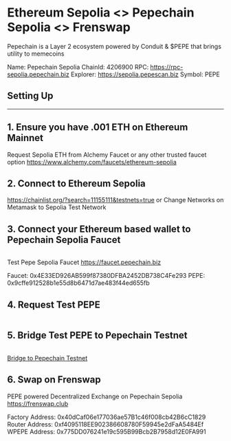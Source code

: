 # Ethereum Sepolia <> Pepechain Sepolia <> Frenswap

Pepechain is a Layer 2 ecosystem powered by Conduit & $PEPE that brings utility to memecoins


Name: Pepechain Sepolia 
ChainId: 4206900 
RPC: https://rpc-sepolia.pepechain.biz 
Explorer: https://sepolia.pepescan.biz 
Symbol: PEPE

## Setting Up
---
## 1. Ensure you have .001 ETH on Ethereum Mainnet

Request Sepolia ETH from Alchemy Faucet or any other trusted faucet option
https://www.alchemy.com/faucets/ethereum-sepolia

## 2. Connect to Ethereum Sepolia

https://chainlist.org/?search=11155111&testnets=true
or
Change Networks on Metamask to Sepolia Test Network

## 3. Connect your Ethereum based wallet to Pepechain Sepolia Faucet
```bash
```

Test Pepe Sepolia Faucet https://faucet.pepechain.biz

Faucet: 0x4E33ED926AB599f87380DFBA2452DB738C4Fe293
PEPE: 0x9cffe912528b1e55d8b6471d7ae483f44ed655fb
## 4. Request Test PEPE
```bash
```
## 5. Bridge Test PEPE to Pepechain Testnet
```bash
```
<a href="https://pepechain-sepolia-ro3l07tj1p.testnets.rollbridge.app" target="_blank">Bridge to Pepechain Testnet</a>

## 6. Swap on Frenswap

PEPE powered Decentralized Exchange on Pepechain Sepolia
https://frenswap.club

Factory Address: 0x40dCaf06e177036ae57B1c46f008cb42B6cC1829
Router Address: 0xf4095118EE902386608780F59945e2dFaA5484Ef
WPEPE Address: 0x775DD076241e19c595B99Bcb2B7958d12E0FA991